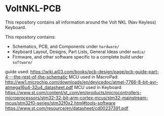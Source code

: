 # VoltNKL-PCB
This repository contains all information around the Volt NKL (Nav Keyless) Keyboard.

This repository contains:
  - Schematics, PCB, and Components under `hardware/`
  - Keyboard Layout, Designs, Part Lists, General Ideas under `media/`
  - Firmware, and other software specific to a complete build under `software/`
  
  guide used: https://wiki.ai03.com/books/pcb-design/page/pcb-guide-part-4---the-rest-of-the-schematic
  MCU used in MacroPad: http://ww1.microchip.com/downloads/en/devicedoc/atmel-7766-8-bit-avr-atmega16u4-32u4_datasheet.pdf
  MCU used in Keyboard https://www.st.com/content/st_com/en/products/microcontrollers-microprocessors/stm32-32-bit-arm-cortex-mcus/stm32-mainstream-mcus/stm32f0-series/stm32f0x2.html#tools-software
  https://www.st.com/resource/en/datasheet/cd00237391.pdf

